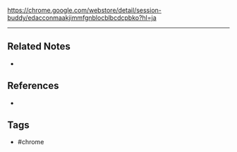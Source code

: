 https://chrome.google.com/webstore/detail/session-buddy/edacconmaakjimmfgnblocblbcdcpbko?hl=ja

---
## Related Notes
- 

## References
- 

## Tags
- #chrome 